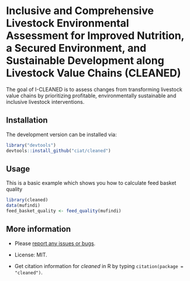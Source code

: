 # Inclusive and Comprehensive Livestock Environmental Assessment for Improved Nutrition, a Secured Environment, and Sustainable Development along Livestock Value Chains (CLEANED)

The goal of I-CLEANED is to assess changes from transforming livestock value chains by prioritizing profitable, environmentally sustainable and inclusive livestock interventions.

## Installation

The development version can be installed via:

``` r
library("devtools")
devtools::install_github("ciat/cleaned")
```

## Usage

This is a basic example which shows you how to calculate feed basket quality

``` r
library(cleaned)
data(mufindi)
feed_basket_quality <- feed_quality(mufindi)
```

## More information

  - Please [report any issues or bugs](https://github.com/ciat/cleaned/issues).

  - License: MIT.

  - Get citation information for *cleaned* in R by typing `citation(package = "cleaned")`.


